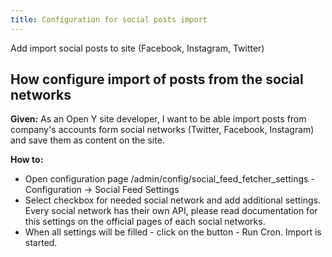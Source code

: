 ```yaml
---
title: Configuration for social posts import
---
```


Add import social posts to site (Facebook, Instagram, Twitter)

## How configure import of posts from the social networks

**Given:**
As an Open Y site developer, I want to be able import posts from company's accounts form social networks (Twitter, Facebook, Instagram) and save them as content on the site.

**How to:**
- Open configuration page /admin/config/social_feed_fetcher_settings - Configuration ->  Social Feed Settings
- Select checkbox for needed social network and add additional settings. Every social network has their own API, please read documentation for this settings on the official pages of each social networks.
- When all settings will be filled - click on the button - Run Cron. Import is started.

